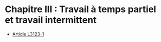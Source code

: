 # Chapitre III : Travail à temps partiel et travail intermittent

* [Article L3123-1](./LEGIARTI000006902541.md)
